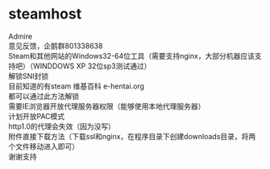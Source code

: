 # steamhost  
Admire  
意见反馈，企鹅群801338638  
Steam和其他网站的Windows32-64位工具（需要支持nginx，大部分机器应该支持吧）（WINDDOWS XP 32位sp3测试通过）  
解锁SNI封锁  
目前知道的有steam 维基百科 e-hentai.org  
都可以通过此方法解锁  
需要IE浏览器开放代理服务器权限（能够使用本地代理服务器）  
计划开放PAC模式  
http1.0的代理会失效（因为没写）  
附件直接下载方法（下载ssl和nginx，在程序目录下创建downloads目录，将两个文件移动进入即可）  
谢谢支持  
